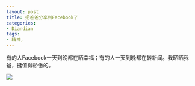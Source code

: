 ```yaml
---
layout: post
title: 把爸爸分享到Facebook了
categories:
- Diandian
tags:
- 精神, 
---
```

<p>有的人Facebook一天到晚都在晒幸福；有的人一天到晚都在转新闻。我晒晒我爸，挺值得骄傲的。</p>
<p><img src="http://m2.img.srcdd.com/farm5/d/2012/0627/10/88C403795B14C0A4FB41D40EA08A400B_B500_900_500_288.PNG" /><br /></p>
<p></p>